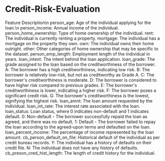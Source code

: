 # Credit-Risk-Evaluation
Feature Description\n
person_age: Age of the individual applying for the loan.\n
person_income: Annual income of the individual.
person_home_ownership: Type of home ownership of the individual.
rent: The individual is currently renting a property.
mortgage: The individual has a mortgage on the property they own.
own: The individual owns their home outright.
other: Other categories of home ownership that may be specific to the dataset.
person_emp_length: Employment length of the individual in years.
loan_intent: The intent behind the loan application.
loan_grade: The grade assigned to the loan based on the creditworthiness of the borrower.
A: The borrower has a high creditworthiness, indicating low risk.
B: The borrower is relatively low-risk, but not as creditworthy as Grade A.
C: The borrower's creditworthiness is moderate.
D: The borrower is considered to have higher risk compared to previous grades.
E: The borrower's creditworthiness is lower, indicating a higher risk.
F: The borrower poses a significant credit risk.
G: The borrower's creditworthiness is the lowest, signifying the highest risk.
loan_amnt: The loan amount requested by the individual.
loan_int_rate: The interest rate associated with the loan.
loan_status: Loan status, where 0 indicates non-default and 1 indicates default.
0: Non-default - The borrower successfully repaid the loan as agreed, and there was no default.
1: Default - The borrower failed to repay the loan according to the agreed-upon terms and defaulted on the loan.
loan_percent_income: The percentage of income represented by the loan amount.
cb_person_default_on_file: Historical default of the individual as per credit bureau records.
Y: The individual has a history of defaults on their credit file.
N: The individual does not have any history of defaults.
cb_preson_cred_hist_length: The length of credit history for the individual.
